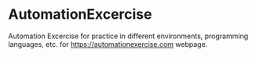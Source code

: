 # AutomationExcercise
 
Automation Excercise for practice in different environments, programming languages, etc. for https://automationexercise.com webpage.